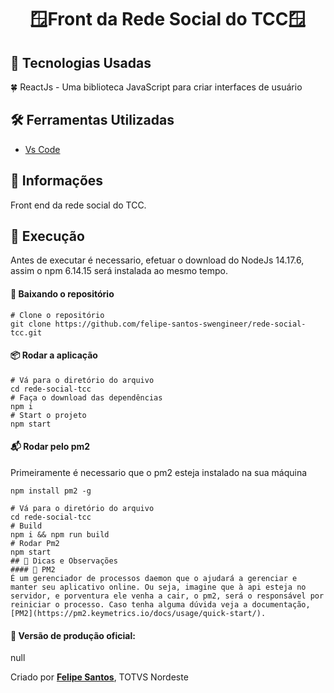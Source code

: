 <h1 align="center">
<strong>🪟Front da Rede Social do TCC🪟</strong>
</h1>

## 📌 Tecnologias Usadas
🍀 ReactJs  - Uma biblioteca JavaScript para criar interfaces de usuário<br>

## 🛠️ Ferramentas Utilizadas
- [Vs Code](https://code.visualstudio.com/)

## 📕 Informações
Front end da rede social do TCC.

## 🚀 Execução
Antes de executar é necessario, efetuar o download do NodeJs 14.17.6, assim o npm 6.14.15 será instalada ao mesmo tempo.

#### 👷 Baixando o repositório
```
# Clone o repositório
git clone https://github.com/felipe-santos-swengineer/rede-social-tcc.git
```
#### 📦 Rodar a aplicação
```
# Vá para o diretório do arquivo
cd rede-social-tcc
# Faça o download das dependências
npm i
# Start o projeto
npm start
```

#### 📬 Rodar pelo pm2
Primeiramente é necessario que o pm2 esteja instalado na sua máquina
```
npm install pm2 -g
```
```
# Vá para o diretório do arquivo
cd rede-social-tcc
# Build
npm i && npm run build
# Rodar Pm2
npm start
## 🔭 Dicas e Observações
#### 🎹 PM2
É um gerenciador de processos daemon que o ajudará a gerenciar e manter seu aplicativo online. Ou seja, imagine que à api esteja no servidor, e porventura ele venha a cair, o pm2, será o responsável por reiniciar o processo. Caso tenha alguma dúvida veja a documentação, [PM2](https://pm2.keymetrics.io/docs/usage/quick-start/).
```

#### 💼 Versão de produção oficial:
null

Criado por [**Felipe Santos**](https://github.com/felipe-santos-swengineer), TOTVS Nordeste <br>